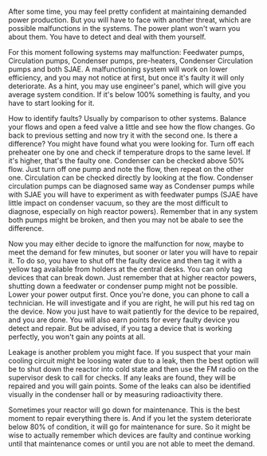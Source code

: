 After some time, you may feel pretty confident at maintaining demanded power production. But you will have to face with another threat, which are possible malfunctions in the systems. The power plant won't warn you about them. You have to detect and deal with them yourself.

For this moment following systems may malfunction: Feedwater pumps, Circulation pumps, Condenser pumps, pre-heaters, Condenser Circulation pumps and both SJAE. A malfunctioning system will work on lower efficiency, and you may not notice at first, but once it's faulty it will only deteriorate. As a hint, you may use engineer's panel, which will give you average system condition. If it's below 100% something is faulty, and you have to start looking for it.

How to identify faults? Usually by comparison to other systems. Balance your flows and open a feed valve a little and see how the flow changes. Go back to previous setting and now try it with the second one. Is there a difference? You might have found what you were looking for. Turn off each preheater one by one and check if temperature drops to the same level. If it's higher, that's the faulty one. Condenser can be checked above 50% flow. Just turn off one pump and note the flow, then repeat on the other one. Circulation can be checked directly by looking at the flow. Condenser circulation pumps can be diagnosed same way as Condenser pumps while with SJAE you will have to experiment as with feedwater pumps (SJAE have little impact on condenser vacuum, so they are the most difficult to diagnose, especially on high reactor powers). Remember that in any system both pumps might be broken, and then you may not be abale to see the difference. 

Now you may either decide to ignore the malfunction for now, maybe to meet the demand for few minutes, but sooner or later you will have to repair it. To do so, you have to shut off the faulty device and then tag it with a yellow tag available from holders at the central desks. You can only tag devices that can break down. Just remember that at higher reactor powers, shutting down a feedwater or condenser pump might not be possible. Lower your power output first. Once you're done, you can phone to call a technician. He will investigate and if you are right, he will put his red tag on the device. Now you just have to wait patiently for the device to be repaired, and you are done. You will also earn points for every faulty device you detect and repair. But be advised, if you tag a device that is working perfectly, you won't gain any points at all.

Leakage is another problem you might face. If you suspect that your main cooling circuit might be loosing water due to a leak, then the best option will be to shut down the reactor into cold state and then use the FM radio on the supervisor desk to call for checks. If any leaks are found, they will be repaired and you will gain points. Some of the leaks can also be identified visually in the condenser hall or by measuring radioactivity there.

Sometimes your reactor will go down for maintenance. This is the best moment to repair everything there is. And if you let the system deteriorate below 80% of condition, it will go for maintenance for sure. So it might be wise to actually remember which devices are faulty and continue working until that maintenance comes or until you are not able to meet the demand.
